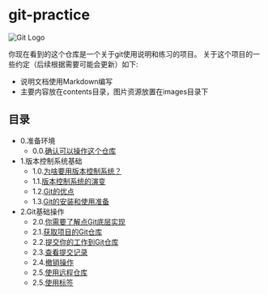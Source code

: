 # git-practice

![Git Logo](https://github.com/op-y/git-practice/blob/master/images/git.png)

你现在看到的这个仓库是一个关于git使用说明和练习的项目。
关于这个项目的一些约定（后续根据需要可能会更新）如下: 
* 说明文档使用Markdown编写
* 主要内容放在contents目录，图片资源放置在images目录下


## 目录
- 0.准备环境
   - 0.0.[确认可以操作这个仓库](https://github.com/op-y/git-practice/blob/master/contents/0/prepare-the-environment.md)
- 1.版本控制系统基础
   - 1.0.[为啥要用版本控制系统？](https://github.com/op-y/git-practice/blob/master/contents/1/why-cvs.md)
   - 1.1.[版本控制系统的演变](https://github.com/op-y/git-practice/blob/master/contents/1/vcs-on-the-way.md)
   - 1.2.[Git的优点](https://github.com/op-y/git-practice/blob/master/contents/1/advantages-of-git.md)
   - 1.3.[Git的安装和使用准备](https://github.com/op-y/git-practice/blob/master/contents/1/prepare-git.md)
- 2.Git基础操作
   - 2.0.[你需要了解点Git底层实现](https://github.com/op-y/git-practice/blob/master/contents/2/first-glance-of-git-foundation.md)
   - 2.1.[获取项目的Git仓库](https://github.com/op-y/git-practice/blob/master/contents/2/)
   - 2.2.[提交你的工作到Git仓库](https://github.com/op-y/git-practice/blob/master/contents/2/)
   - 2.3.[查看提交记录](https://github.com/op-y/git-practice/blob/master/contents/2/)
   - 2.4.[撤销操作](https://github.com/op-y/git-practice/blob/master/contents/2/)
   - 2.5.[使用远程仓库](https://github.com/op-y/git-practice/blob/master/contents/2/)
   - 2.5.[使用标签](https://github.com/op-y/git-practice/blob/master/contents/2/)
